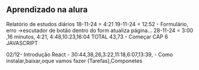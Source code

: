 Aprendizado na alura
-------------------
Relatório de estudos diários
18-11-24 = 4:21
19-11-24 = 12:52 - Formulário, erro  ->escutador de botão dentro do form atualiza página...
28-11-24 = 3:00 ,16 minutos, 4:21, 4:48,10:23,16:04 TOTAL 43,73 - Começar CAP 6 JAVASCRIPT

02/12- Introdução React - 30:44,38,26,3:22,11:18,6:07,13:39, - 
Como instalar,baixar,oque vamos fazer (Tarefas),Componetes

